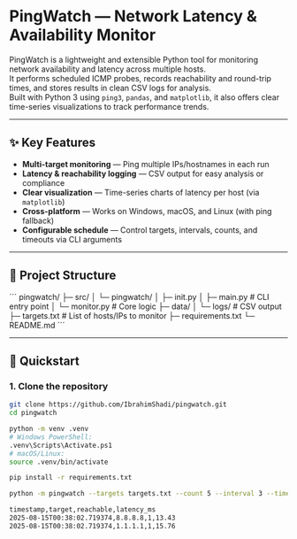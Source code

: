 # PingWatch — Network Latency & Availability Monitor

PingWatch is a lightweight and extensible Python tool for monitoring network availability and latency across multiple hosts.  
It performs scheduled ICMP probes, records reachability and round-trip times, and stores results in clean CSV logs for analysis.  
Built with Python 3 using `ping3`, `pandas`, and `matplotlib`, it also offers clear time-series visualizations to track performance trends.

---

## ✨ Key Features
- **Multi-target monitoring** — Ping multiple IPs/hostnames in each run  
- **Latency & reachability logging** — CSV output for easy analysis or compliance  
- **Clear visualization** — Time-series charts of latency per host (via `matplotlib`)  
- **Cross-platform** — Works on Windows, macOS, and Linux (with ping fallback)  
- **Configurable schedule** — Control targets, intervals, counts, and timeouts via CLI arguments

---

## 📂 Project Structure
´´´
pingwatch/
├─ src/
│ └─ pingwatch/
│ ├─ init.py
│ ├─ main.py # CLI entry point
│ └─ monitor.py # Core logic
├─ data/
│ └─ logs/ # CSV output
├─ targets.txt # List of hosts/IPs to monitor
├─ requirements.txt
└─ README.md
´´´

---

## 🚀 Quickstart

### 1. Clone the repository
```bash
git clone https://github.com/IbrahimShadi/pingwatch.git
cd pingwatch

python -m venv .venv
# Windows PowerShell:
.venv\Scripts\Activate.ps1
# macOS/Linux:
source .venv/bin/activate

pip install -r requirements.txt

python -m pingwatch --targets targets.txt --count 5 --interval 3 --timeout 2 --out data/logs/run.csv

timestamp,target,reachable,latency_ms
2025-08-15T00:38:02.719374,8.8.8.8,1,13.43
2025-08-15T00:38:02.719374,1.1.1.1,1,15.76
